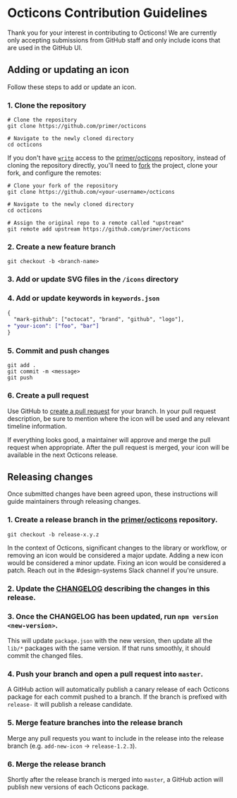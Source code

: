 # Octicons Contribution Guidelines

Thank you for your interest in contributing to Octicons! We are currently only accepting submissions from GitHub staff and only include icons that are used in the GitHub UI.

## Adding or updating an icon

Follow these steps to add or update an icon.

### 1. Clone the repository

```shell
# Clone the repository
git clone https://github.com/primer/octicons

# Navigate to the newly cloned directory
cd octicons
```

If you don't have [`write`](https://help.github.com/en/github/getting-started-with-github/access-permissions-on-github) access to the [primer/octicons](https://github.com/primer/octicons) repository, instead of cloning the repository directly, you'll need to [fork](http://help.github.com/fork-a-repo/) the project, clone your fork, and configure the remotes:

```shell
# Clone your fork of the repository
git clone https://github.com/<your-username>/octicons

# Navigate to the newly cloned directory
cd octicons

# Assign the original repo to a remote called "upstream"
git remote add upstream https://github.com/primer/octicons
```

### 2. Create a new feature branch

```shell
git checkout -b <branch-name>
```

### 3. Add or update SVG files in the `/icons` directory

### 4. Add or update keywords in `keywords.json`

```diff
{
  "mark-github": ["octocat", "brand", "github", "logo"],
+ "your-icon": ["foo", "bar"]
}
```

### 5. Commit and push changes

```shell
git add .
git commit -m <message>
git push
```

### 6. Create a pull request

Use GitHub to [create a pull request](https://help.github.com/en/desktop/contributing-to-projects/creating-a-pull-request) for your branch. In your pull request description, be sure to mention where the icon will be used and any relevant timeline information.

If everything looks good, a maintainer will approve and merge the pull request when appropriate. After the pull request is merged, your icon will be available in the next Octicons release.

## Releasing changes

Once submitted changes have been agreed upon, these instructions will guide maintainers through releasing changes.

### 1. Create a release branch in the [primer/octicons](https://github.com/primer/octicons) repository.

```shell
git checkout -b release-x.y.z
```

In the context of Octicons, significant changes to the library or workflow, or removing an icon would be considered a major update. Adding a new icon would be considered a minor update. Fixing an icon would be considered a patch. Reach out in the #design-systems Slack channel if you're unsure.

### 2. Update the [CHANGELOG](https://github.com/primer/octicons/blob/master/CHANGELOG.md) describing the changes in this release.

### 3. Once the CHANGELOG has been updated, run `npm version <new-version>`.

This will update `package.json` with the new version, then update all the `lib/*` packages with the same version. If that runs smoothly, it should commit the changed files.

### 4. Push your branch and open a pull request into `master`.

A GitHub action will automatically publish a canary release of each Octicons package for each commit pushed to a branch. If the branch is prefixed with `release-` it will publish a release candidate.

### 5. Merge feature branches into the release branch

Merge any pull requests you want to include in the release into the release branch (e.g. `add-new-icon` → `release-1.2.3`).

### 6. Merge the release branch

Shortly after the release branch is merged into `master`, a GitHub action will publish new versions of each Octicons package.
